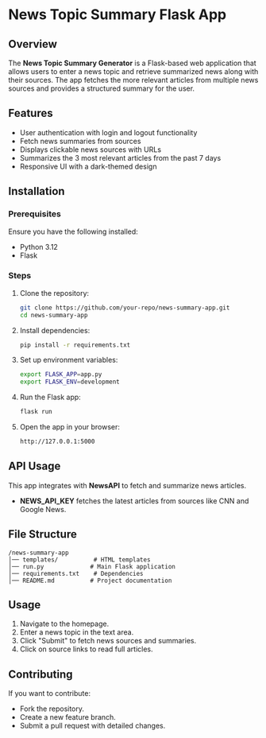 # News Topic Summary Flask App

## Overview
The **News Topic Summary Generator** is a Flask-based web application that allows users to enter a news topic and retrieve summarized news along with their sources. The app fetches the more relevant articles from multiple news sources and provides a structured summary for the user.

## Features
- User authentication with login and logout functionality
- Fetch news summaries from sources
- Displays clickable news sources with URLs
- Summarizes the 3 most relevant articles from the past 7 days
- Responsive UI with a dark-themed design

## Installation
### Prerequisites
Ensure you have the following installed:
- Python 3.12
- Flask

### Steps
1. Clone the repository:
   ```sh
   git clone https://github.com/your-repo/news-summary-app.git
   cd news-summary-app
   ```
2. Install dependencies:
   ```sh
   pip install -r requirements.txt
   ```
3. Set up environment variables:
   ```sh
   export FLASK_APP=app.py
   export FLASK_ENV=development
   ```
4. Run the Flask app:
   ```sh
   flask run
   ```
5. Open the app in your browser:
   ```sh
   http://127.0.0.1:5000
   ```

## API Usage
This app integrates with **NewsAPI** to fetch and summarize news articles.
- **NEWS_API_KEY** fetches the latest articles from sources like CNN and Google News.

## File Structure
```
/news-summary-app
│── templates/          # HTML templates
│── run.py             # Main Flask application
│── requirements.txt    # Dependencies
│── README.md          # Project documentation
```

## Usage
1. Navigate to the homepage.
2. Enter a news topic in the text area.
3. Click "Submit" to fetch news sources and summaries.
4. Click on source links to read full articles.

## Contributing
If you want to contribute:
- Fork the repository.
- Create a new feature branch.
- Submit a pull request with detailed changes.

